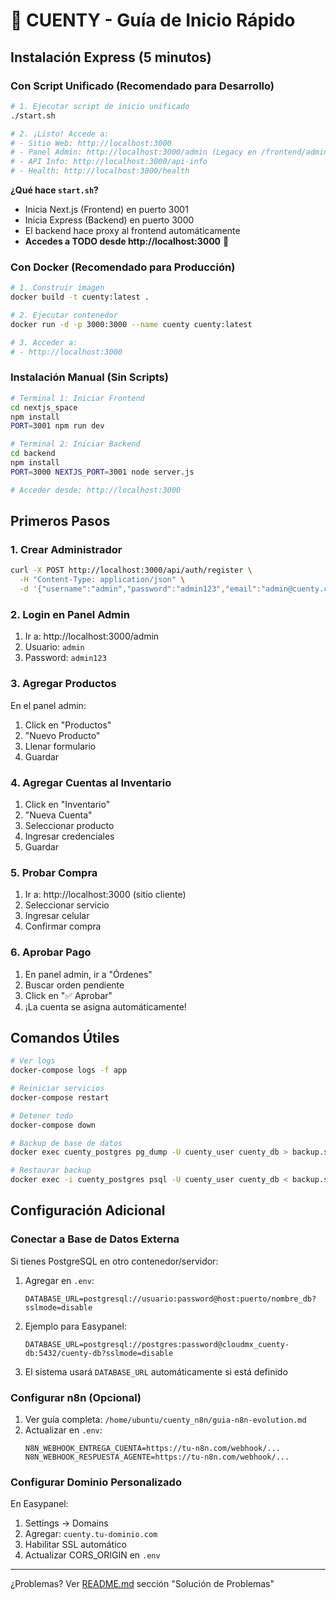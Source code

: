 # 🚀 CUENTY - Guía de Inicio Rápido

## Instalación Express (5 minutos)

### Con Script Unificado (Recomendado para Desarrollo)

```bash
# 1. Ejecutar script de inicio unificado
./start.sh

# 2. ¡Listo! Accede a:
# - Sitio Web: http://localhost:3000
# - Panel Admin: http://localhost:3000/admin (Legacy en /frontend/admin/)
# - API Info: http://localhost:3000/api-info
# - Health: http://localhost:3000/health
```

**¿Qué hace `start.sh`?**
- Inicia Next.js (Frontend) en puerto 3001
- Inicia Express (Backend) en puerto 3000
- El backend hace proxy al frontend automáticamente
- **Accedes a TODO desde http://localhost:3000** 🎉

### Con Docker (Recomendado para Producción)

```bash
# 1. Construir imagen
docker build -t cuenty:latest .

# 2. Ejecutar contenedor
docker run -d -p 3000:3000 --name cuenty cuenty:latest

# 3. Acceder a:
# - http://localhost:3000
```

### Instalación Manual (Sin Scripts)

```bash
# Terminal 1: Iniciar Frontend
cd nextjs_space
npm install
PORT=3001 npm run dev

# Terminal 2: Iniciar Backend
cd backend
npm install
PORT=3000 NEXTJS_PORT=3001 node server.js

# Acceder desde: http://localhost:3000
```

## Primeros Pasos

### 1. Crear Administrador

```bash
curl -X POST http://localhost:3000/api/auth/register \
  -H "Content-Type: application/json" \
  -d '{"username":"admin","password":"admin123","email":"admin@cuenty.com"}'
```

### 2. Login en Panel Admin

1. Ir a: http://localhost:3000/admin
2. Usuario: `admin`
3. Password: `admin123`

### 3. Agregar Productos

En el panel admin:
1. Click en "Productos"
2. "Nuevo Producto"
3. Llenar formulario
4. Guardar

### 4. Agregar Cuentas al Inventario

1. Click en "Inventario"
2. "Nueva Cuenta"
3. Seleccionar producto
4. Ingresar credenciales
5. Guardar

### 5. Probar Compra

1. Ir a: http://localhost:3000 (sitio cliente)
2. Seleccionar servicio
3. Ingresar celular
4. Confirmar compra

### 6. Aprobar Pago

1. En panel admin, ir a "Órdenes"
2. Buscar orden pendiente
3. Click en "✅ Aprobar"
4. ¡La cuenta se asigna automáticamente!

## Comandos Útiles

```bash
# Ver logs
docker-compose logs -f app

# Reiniciar servicios
docker-compose restart

# Detener todo
docker-compose down

# Backup de base de datos
docker exec cuenty_postgres pg_dump -U cuenty_user cuenty_db > backup.sql

# Restaurar backup
docker exec -i cuenty_postgres psql -U cuenty_user cuenty_db < backup.sql
```

## Configuración Adicional

### Conectar a Base de Datos Externa

Si tienes PostgreSQL en otro contenedor/servidor:

1. Agregar en `.env`:
   ```
   DATABASE_URL=postgresql://usuario:password@host:puerto/nombre_db?sslmode=disable
   ```

2. Ejemplo para Easypanel:
   ```
   DATABASE_URL=postgresql://postgres:password@cloudmx_cuenty-db:5432/cuenty-db?sslmode=disable
   ```

3. El sistema usará `DATABASE_URL` automáticamente si está definido

### Configurar n8n (Opcional)

1. Ver guía completa: `/home/ubuntu/cuenty_n8n/guia-n8n-evolution.md`
2. Actualizar en `.env`:
   ```
   N8N_WEBHOOK_ENTREGA_CUENTA=https://tu-n8n.com/webhook/...
   N8N_WEBHOOK_RESPUESTA_AGENTE=https://tu-n8n.com/webhook/...
   ```

### Configurar Dominio Personalizado

En Easypanel:
1. Settings → Domains
2. Agregar: `cuenty.tu-dominio.com`
3. Habilitar SSL automático
4. Actualizar CORS_ORIGIN en `.env`

---

¿Problemas? Ver [README.md](README.md) sección "Solución de Problemas"
